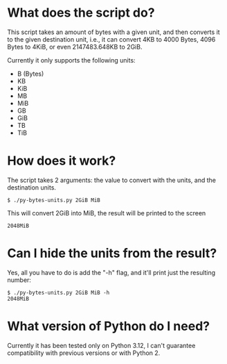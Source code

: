 # What does the script do?

This script takes an amount of bytes with a given unit, and then converts it to the given destination unit, i.e., it can convert 4KB to 4000 Bytes, 4096 Bytes to 4KiB, or even 2147483.648KB to 2GiB.

Currently it only supports the following units:

-   B (Bytes)
-   KB
-   KiB
-   MB
-   MiB
-   GB
-   GiB
-   TB
-   TiB

# How does it work?

The script takes 2 arguments: the value to convert with the units, and the destination units.

```
$ ./py-bytes-units.py 2GiB MiB
```

This will convert 2GiB into MiB, the result will be printed to the screen

```
2048MiB
```

# Can I hide the units from the result?

Yes, all you have to do is add the "-h" flag, and it'll print just the resulting number:

```
$ ./py-bytes-units.py 2GiB MiB -h
2048MiB
```

# What version of Python do I need?

Currently it has been tested only on Python 3.12, I can't guarantee compatibility with previous versions or with Python 2.
